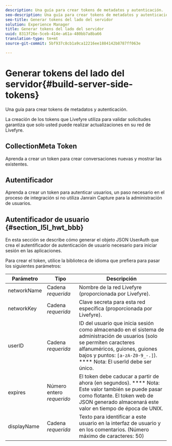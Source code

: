 ```yaml
---
description: Una guía para crear tokens de metadatos y autenticación.
seo-description: Una guía para crear tokens de metadatos y autenticación.
seo-title: Generar tokens del lado del servidor
solution: Experience Manager
title: Generar tokens del lado del servidor
uuid: 8313f26e-5ceb-414e-a61a-480bb7a8ba66
translation-type: tm+mt
source-git-commit: 5bf937c8cb1a9ca12216ee1884142b8787ff063e

---
```



# Generar tokens del lado del servidor{#build-server-side-tokens}

Una guía para crear tokens de metadatos y autenticación.

La creación de los tokens que Livefyre utiliza para validar solicitudes garantiza que solo usted puede realizar actualizaciones en su red de Livefyre.

## CollectionMeta Token

Aprenda a crear un token para crear conversaciones nuevas y mostrar las existentes.

## Autentificador

Aprenda a crear un token para autenticar usuarios, un paso necesario en el proceso de integración si no utiliza Janrain Capture para la administración de usuarios.

## Autentificador de usuario {#section_l5l_hwt_bbb}

En esta sección se describe cómo generar el objeto JSON UserAuth que crea el autentificador de autenticación de usuario necesario para iniciar sesión en las aplicaciones.

Para crear el token, utilice la biblioteca de idioma que prefiera para pasar los siguientes parámetros:

| Parámetro | Tipo | Descripción |
|---|---|---|
| networkName | Cadena *requerida* | Nombre de la red Livefyre (proporcionada por Livefyre). |
| networkKey | Cadena *requerida* | Clave secreta para esta red específica (proporcionada por Livefyre). |
| userID | Cadena *requerida* | ID del usuario que inicia sesión como almacenado en el sistema de administración de usuarios (solo se permiten caracteres alfanuméricos, guiones, guiones bajos y puntos: `[a-zA-Z0-9_-.]`). **** Nota: El userId debe ser único. |
| expires | Número entero *requerido* | El token debe caducar a partir de ahora (en segundos). **** Nota: Este valor también se puede pasar como flotante. El token web de JSON generado almacenará este valor en tiempo de época de UNIX. |
| displayName | Cadena *requerida* | Texto para identificar a este usuario en la interfaz de usuario y en los comentarios. (Número máximo de caracteres: 50) |

